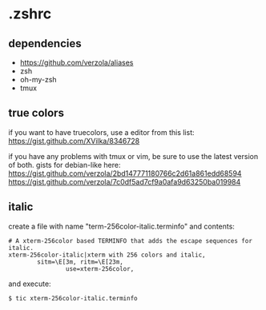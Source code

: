 # .zshrc

## dependencies
- https://github.com/verzola/aliases
- zsh
- oh-my-zsh
- tmux

## true colors
if you want to have truecolors, use a editor from this list:
https://gist.github.com/XVilka/8346728

if you have any problems with tmux or vim, be sure to use the latest version of both.
gists for debian-like here:
https://gist.github.com/verzola/2bd147771180766c2d61a861edd68594
https://gist.github.com/verzola/7c0df5ad7cf9a0afa9d63250ba019984

## italic
create a file with name "term-256color-italic.terminfo" and contents:
```
# A xterm-256color based TERMINFO that adds the escape sequences for italic.
xterm-256color-italic|xterm with 256 colors and italic,
        sitm=\E[3m, ritm=\E[23m,
                use=xterm-256color,
```
and execute:
```sh
$ tic xterm-256color-italic.terminfo
```
